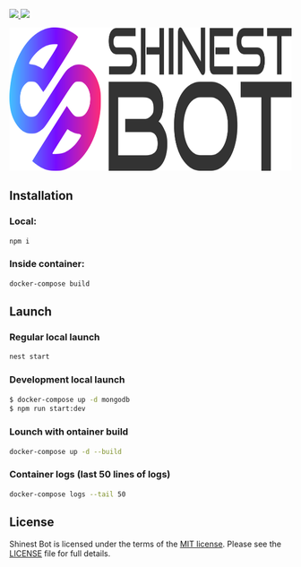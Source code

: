 <p align="left">
  <a href="https://nestjs.com">
    <img src="https://img.shields.io/badge/Nest.js-gray.svg?logo=nestjs&colorB=FF0000&style=for-the-badge"/>
  </a>
  <a href="https://www.mongodb.com">
    <img src="https://img.shields.io/badge/Mongo_Db-gray.svg?logo=mongodb&colorB=133330&style=for-the-badge"/>
  </a>
</p>

<p align="center">
  <img src="./documentation/images/logo.svg" width="512" height="256" alt="Shinest bot Logo" />
</p>

## Installation

### Local:
```bash
npm i
```

### Inside container:
```bash
docker-compose build
```

## Launch

### Regular local launch
```bash
nest start
```

### Development local launch
```bash
$ docker-compose up -d mongodb
$ npm run start:dev
```

### Lounch with ontainer build
```bash
docker-compose up -d --build
```

### Container logs (last 50 lines of logs)
```bash
docker-compose logs --tail 50
```

## License

Shinest Bot is licensed under the terms of the [MIT license](LICENSE.md). Please see the [LICENSE](LICENSE.md) file for full details.